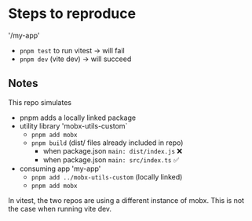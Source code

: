 
# Steps to reproduce
'/my-app'
  - `pnpm test` to run vitest -> will fail
  - `pnpm dev` (vite dev) -> will succeed


## Notes
This repo simulates 
  - pnpm adds a locally linked package
  - utility library 'mobx-utils-custom`
    - `pnpm add mobx`
    - `pnpm build` (dist/ files already included in repo)
      - when package.json `main: dist/index.js` ❌ 
      - when package.json `main: src/index.ts` ✅
  - consuming app 'my-app'
    - `pnpm add ../mobx-utils-custom` (locally linked)
    - `pnpm add mobx`

In vitest, the two repos are using a different instance of mobx. This is not the case when running vite dev.





